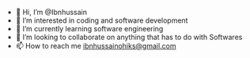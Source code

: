 - 👋 Hi, I’m @Ibnhussain
- 👀 I’m interested in coding and software development
- 🌱 I’m currently learning software engineering
- 💞️ I’m looking to collaborate on anything that has to do with Softwares
- 📫 How to reach me ibnhussainohiks@gmail.com

<!---
Ibnhussain/Ibnhussain is a ✨ special ✨ repository because its `README.md` (this file) appears on your GitHub profile.
You can click the Preview link to take a look at your changes.
--->
